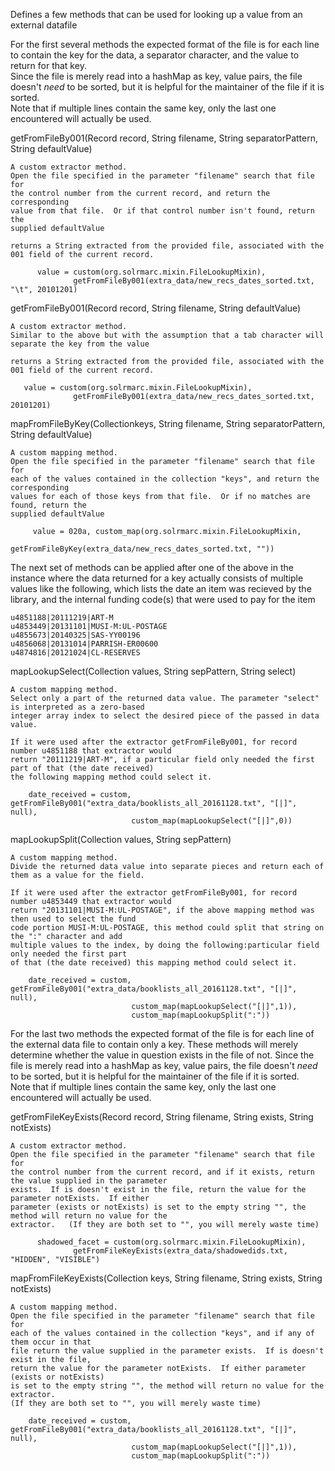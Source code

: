 Defines a few methods that can be used for looking up a value from an external datafile 

For the first several methods the expected format of the file is for each line to contain the key 
for the data, a separator character, and the value to return for that key.   
Since the file is merely read into a hashMap as key, value pairs, the file 
doesn't _need_ to be sorted, but it is helpful for the maintainer of the file if it is sorted.  
Note that if multiple lines contain the same key, only the last one encountered will actually be used.

getFromFileBy001(Record record, String filename, String separatorPattern, String defaultValue)

    A custom extractor method.
    Open the file specified in the parameter "filename" search that file for 
    the control number from the current record, and return the corresponding 
    value from that file.  Or if that control number isn't found, return the 
    supplied defaultValue

    returns a String extracted from the provided file, associated with the 001 field of the current record.
         
          value = custom(org.solrmarc.mixin.FileLookupMixin), 
                  getFromFileBy001(extra_data/new_recs_dates_sorted.txt, "\t", 20101201)
    
getFromFileBy001(Record record, String filename, String defaultValue)

    A custom extractor method.
    Similar to the above but with the assumption that a tab character will separate the key from the value

    returns a String extracted from the provided file, associated with the 001 field of the current record.
    
       value = custom(org.solrmarc.mixin.FileLookupMixin), 
                  getFromFileBy001(extra_data/new_recs_dates_sorted.txt, 20101201)
    

mapFromFileByKey(Collection<String>keys, String filename, String separatorPattern, String defaultValue) 

    A custom mapping method.
    Open the file specified in the parameter "filename" search that file for 
    each of the values contained in the collection "keys", and return the corresponding 
    values for each of those keys from that file.  Or if no matches are found, return the 
    supplied defaultValue

         value = 020a, custom_map(org.solrmarc.mixin.FileLookupMixin, 
                        getFromFileByKey(extra_data/new_recs_dates_sorted.txt, ""))
  
  
The next set of methods can be applied after one of the above in the instance where the data returned 
for a key actually consists of multiple values like the following, which lists the date an item was recieved
by the library, and the internal funding code(s) that were used to pay for the item

    u4851188|20111219|ART-M
    u4853449|20131101|MUSI-M:UL-POSTAGE
    u4855673|20140325|SAS-YY00196
    u4856068|20131014|PARRISH-ER00600
    u4874816|20121024|CL-RESERVES

mapLookupSelect(Collection<String> values, String sepPattern, String select)
    
    A custom mapping method.
    Select only a part of the returned data value. The parameter "select" is interpreted as a zero-based
    integer array index to select the desired piece of the passed in data value.
    
    If it were used after the extractor getFromFileBy001, for record number u4851188 that extractor would 
    return "20111219|ART-M", if a particular field only needed the first part of that (the date received) 
    the following mapping method could select it.
   
        date_received = custom, getFromFileBy001("extra_data/booklists_all_20161128.txt", "[|]", null), 
                               custom_map(mapLookupSelect("[|]",0))


mapLookupSplit(Collection<String> values, String sepPattern)
    
    A custom mapping method.
    Divide the returned data value into separate pieces and return each of them as a value for the field. 
    
    If it were used after the extractor getFromFileBy001, for record number u4853449 that extractor would 
    return "20131101|MUSI-M:UL-POSTAGE", if the above mapping method was then used to select the fund 
    code portion MUSI-M:UL-POSTAGE, this method could split that string on the ":" character and add 
    multiple values to the index, by doing the following:particular field only needed the first part 
    of that (the date received) this mapping method could select it.
   
        date_received = custom, getFromFileBy001("extra_data/booklists_all_20161128.txt", "[|]", null), 
                               custom_map(mapLookupSelect("[|]",1)), 
                               custom_map(mapLookupSplit(":"))


For the last two methods the expected format of the file is for each line of the external data file 
to contain only a key.  These methods will merely determine whether the value in question exists 
in the file of not.  Since the file is merely read into a hashMap as key, value pairs, the file 
doesn't _need_ to be sorted, but it is helpful for the maintainer of the file if it is sorted.  
Note that if multiple lines contain the same key, only the last one encountered will actually be used.

getFromFileKeyExists(Record record, String filename, String exists, String notExists)
    
    A custom extractor method.
    Open the file specified in the parameter "filename" search that file for 
    the control number from the current record, and if it exists, return the value supplied in the parameter 
    exists.  If is doesn't exist in the file, return the value for the parameter notExists.  If either 
    parameter (exists or notExists) is set to the empty string "", the method will return no value for the 
    extractor.   (If they are both set to "", you will merely waste time)

          shadowed_facet = custom(org.solrmarc.mixin.FileLookupMixin), 
                  getFromFileKeyExists(extra_data/shadowedids.txt, "HIDDEN", "VISIBLE")
                  
mapFromFileKeyExists(Collection<String> keys, String filename, String exists, String notExists)

    A custom mapping method.
    Open the file specified in the parameter "filename" search that file for 
    each of the values contained in the collection "keys", and if any of them occur in that
    file return the value supplied in the parameter exists.  If is doesn't exist in the file, 
    return the value for the parameter notExists.  If either parameter (exists or notExists) 
    is set to the empty string "", the method will return no value for the extractor.   
    (If they are both set to "", you will merely waste time)
   
        date_received = custom, getFromFileBy001("extra_data/booklists_all_20161128.txt", "[|]", null), 
                               custom_map(mapLookupSelect("[|]",1)), 
                               custom_map(mapLookupSplit(":"))
